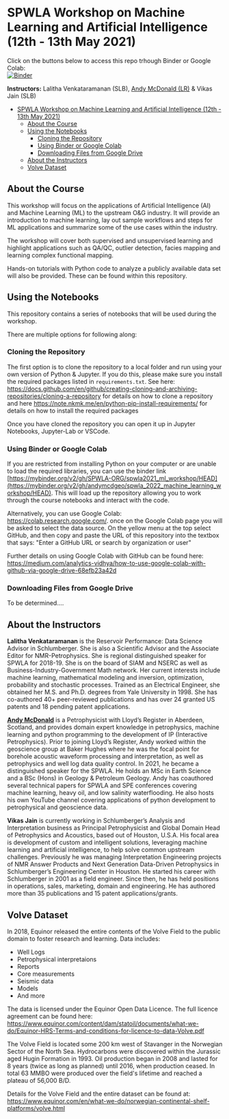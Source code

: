 # SPWLA Workshop on Machine Learning and Artificial Intelligence (12th - 13th May 2021)

Click on the buttons below to access this repo trhough Binder or Google Colab:  
[![Binder](https://mybinder.org/badge_logo.svg)](https://mybinder.org/v2/gh/andymcdgeo/spwla_2022_machine_learning_workshop/HEAD)

**Instructors:** Lalitha Venkataramanan (SLB), [Andy McDonald (LR)](https://github.com/andymcdgeo) & Vikas Jain (SLB)

- [SPWLA Workshop on Machine Learning and Artificial Intelligence (12th - 13th May 2021)](#spwla-workshop-on-machine-learning-and-artificial-intelligence-12th---13th-may-2021)
  - [About the Course](#about-the-course)
  - [Using the Notebooks](#using-the-notebooks)
    - [Cloning the Repository](#cloning-the-repository)
    - [Using Binder or Google Colab](#using-binder-or-google-colab)
    - [Downloading Files from Google Drive](#downloading-files-from-google-drive)
  - [About the Instructors](#about-the-instructors)
  - [Volve Dataset](#volve-dataset)


## About the Course

This workshop will focus on the applications of Artificial Intelligence (AI) and Machine Learning (ML) to the upstream O&G industry. It will provide an introduction to machine learning, lay out sample workflows and steps for ML applications and summarize some of the use cases within the industry.

The workshop will cover both supervised and unsupervised learning and highlight applications such as QA/QC, outlier detection, facies mapping and learning complex functional mapping.

Hands-on tutorials with Python code to analyze a publicly available data set will also be provided. These can be found within this repository.

## Using the Notebooks
This repository contains a series of notebooks that will be used during the workshop.

There are multiple options for following along:

### Cloning the Repository
The first option is to clone the repository to a local folder and run using your own version of Python & Jupyter. If you do this, please make sure you install the required packages listed in `requirements.txt`. See here: https://docs.github.com/en/github/creating-cloning-and-archiving-repositories/cloning-a-repository for details on how to clone a repository and here https://note.nkmk.me/en/python-pip-install-requirements/ for details on how to install the required packages

Once you have cloned the repository you can open it up in Jupyter Notebooks, Jupyter-Lab or VSCode.

### Using Binder or Google Colab
If you are restricted from installing Python on your computer or are unable to load the required libraries, you can use the binder link [https://mybinder.org/v2/gh/SPWLA-ORG/spwla2021_ml_workshop/HEAD](https://mybinder.org/v2/gh/andymcdgeo/spwla_2022_machine_learning_workshop/HEAD). This will load up the repository allowing you to work through the course notebooks and interact with the code.

Alternatively, you can use Google Colab: https://colab.research.google.com/. once on the Google Colab page you will be asked to select the data source. On the yellow menu at the top select GitHub, and then copy and paste the URL of this repository into the textbox that says: "Enter a GitHub URL or search by organization or user"

 Further details on using Google Colab with GitHub can be found here: https://medium.com/analytics-vidhya/how-to-use-google-colab-with-github-via-google-drive-68efb23a42d

### Downloading Files from Google Drive
To be determined....


## About the Instructors

**Lalitha Venkataramanan** is the Reservoir Performance: Data Science Advisor in Schlumberger. She is also a Scientific Advisor and the Associate Editor for NMR-Petrophysics. She is regional distinguished speaker for SPWLA for 2018-19. She is on the board of SIAM and NSERC as well as Business-Industry-Government Math network. Her current interests include machine learning, mathematical modeling and inversion, optimization, probability and stochastic processes. Trained as an Electrical Engineer, she obtained her M.S. and Ph.D. degrees from Yale University in 1998. She has co-authored 40+ peer-reviewed publications and has over 24 granted US patents and 18 pending patent applications.

[**Andy McDonald**](https://github.com/andymcdgeo) is a Petrophysicist with Lloyd’s Register in Aberdeen, Scotland, and provides domain expert knowledge in petrophysics, machine learning and python programming to the development of IP (Interactive Petrophysics). Prior to joining Lloyd’s Register, Andy worked within the geoscience group at Baker Hughes where he was the focal point for borehole acoustic waveform processing and interpretation, as well as petrophysics and well log data quality control. In 2021, he became a distinguished speaker for the SPWLA. He holds an MSc in Earth Science and a BSc (Hons) in Geology & Petroleum Geology. Andy has coauthored several technical papers for SPWLA and SPE conferences covering machine learning, heavy oil, and low salinity waterflooding. He also hosts his own YouTube channel covering applications of python development to petrophysical and geoscience data.

**Vikas Jain** is currently working in Schlumberger’s Analysis and Interpretation business as Principal Petrophysicist and Global Domain Head of Petrophysics and Acoustics, based out of Houston, U.S.A. His focal area is development of custom and intelligent solutions, leveraging machine learning and artificial intelligence, to help solve common upstream challenges. Previously he was managing Interpretation Engineering projects of NMR Answer Products and Next Generation Data-Driven Petrophysics in Schlumberger’s Engineering Center in Houston. He started his career with Schlumberger in 2001 as a field engineer. Since then, he has held positions in operations, sales, marketing, domain and engineering. He has authored more than 35 publications and 15 patent applications/grants.

## Volve Dataset
In 2018, Equinor released the entire contents of the Volve Field to the public domain to foster research and learning. 
Data includes:
- Well Logs 
- Petrophysical interpretaions
- Reports
- Core measurements
- Seismic data
- Models
- And more

The data is licensed under the Equinor Open Data Licence. The full licence agreement can be found here: https://www.equinor.com/content/dam/statoil/documents/what-we-do/Equinor-HRS-Terms-and-conditions-for-licence-to-data-Volve.pdf

The Volve Field is located some 200 km west of Stavanger in the Norwegian Sector of the North Sea. Hydrocarbons were discovered within the Jurassic aged Hugin Formation in 1993. Oil production began in 2008 and lasted for 8 years (twice as long as planned) until 2016, when production ceased. In total 63 MMBO were produced over the field's lifetime and reached a plateau of 56,000 B/D.

Details for the Volve Field and the entire dataset can be found at: https://www.equinor.com/en/what-we-do/norwegian-continental-shelf-platforms/volve.html